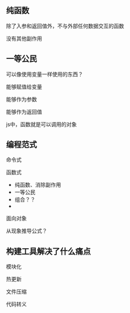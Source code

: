 ## 纯函数

除了入参和返回值外，不与外部任何数据交互的函数

没有其他副作用

## 一等公民

可以像使用变量一样使用的东西？

能够赋值给变量

能够作为参数

能够作为返回值

js中，函数就是可以调用的对象

## 编程范式

命令式

函数式

- 纯函数、消除副作用
- 一等公民
- 组合？？
- 

面向对象

从现象推导公式？

## 构建工具解决了什么痛点

模块化

热更新

文件压缩

代码转义